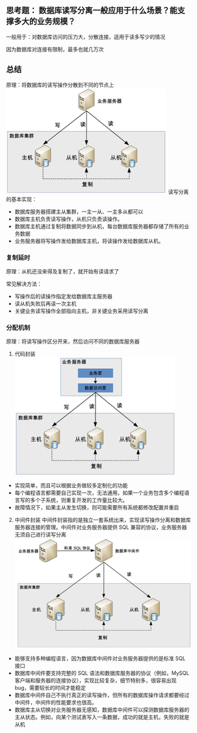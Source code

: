 ## 思考题： 数据库读写分离一般应用于什么场景？能支撑多大的业务规模？

一般用于：对数据库访问的压力大，分散连接，适用于读多写少的情况


因为数据库对连接有限制，最多也就几万次



## 总结

原理：将数据库的读写操作分散到不同的节点上
![](./read-write-arti.png)
读写分离的基本实现：
- 数据库服务器搭建主从集群，一主一从、一主多从都可以
- 数据库主机负责读写操作，从机只负责读操作。
- 数据库主机通过复制将数据同步到从机，每台数据库服务器都存储了所有的业务数据
- 业务服务器将写操作发给数据库主机，将读操作发给数据库从机。

### 复制延时

原理：从机还没来得及复制了，就开始有读请求了

常见解决方法：
- 写操作后的读操作指定发给数据库主服务器
- 读从机失败后再读一次主机
- 关键业务读写操作全部指向主机，非关键业务采用读写分离


### 分配机制

原理：将读写操作区分开来，然后访问不同的数据库服务器


1. 代码封装
![](./code.png)
- 实现简单，而且可以根据业务做较多定制化的功能
- 每个编程语言都需要自己实现一次，无法通用，如果一个业务包含多个编程语言写的多个子系统，则重复开发的工作量比较大。
- 故障情况下，如果主从发生切换，则可能需要所有系统都修改配置并重启
2. 中间件封装
中间件封装指的是独立一套系统出来，实现读写操作分离和数据库服务器连接的管理。中间件对业务服务器提供 SQL 兼容的协议，业务服务器无须自己进行读写分离
![](./zjj.png)
- 能够支持多种编程语言，因为数据库中间件对业务服务器提供的是标准 SQL 接口
- 数据库中间件要支持完整的 SQL 语法和数据库服务器的协议（例如，MySQL 客户端和服务器的连接协议），实现比较复杂，细节特别多，很容易出现 bug，需要较长的时间才能稳定
- 数据库中间件自己不执行真正的读写操作，但所有的数据库操作请求都要经过中间件，中间件的性能要求也很高。
- 数据库主从切换对业务服务器无感知，数据库中间件可以探测数据库服务器的主从状态。例如，向某个测试表写入一条数据，成功的就是主机，失败的就是从机

